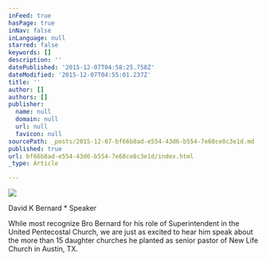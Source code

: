 ```yaml
---
inFeed: true
hasPage: true
inNav: false
inLanguage: null
starred: false
keywords: []
description: ''
datePublished: '2015-12-07T04:58:25.758Z'
dateModified: '2015-12-07T04:55:01.237Z'
title: ''
author: []
authors: []
publisher:
  name: null
  domain: null
  url: null
  favicon: null
sourcePath: _posts/2015-12-07-bf66b8ad-e554-43d6-b554-7e68ce8c3e1d.md
published: true
url: bf66b8ad-e554-43d6-b554-7e68ce8c3e1d/index.html
_type: Article

---
```

![](https://the-grid-user-content.s3-us-west-2.amazonaws.com/215188bc-8711-41c0-b6eb-eaf6a8586a1f.png)

David K Bernard \* Speaker

While most recognize Bro Bernard for his role of Superintendent in the United Pentecostal Church, we are just as excited to hear him speak about the more than 15 daughter churches he planted as senior pastor of New Life Church in Austin, TX.